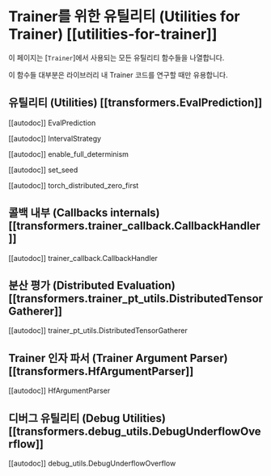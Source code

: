 <!--Copyright 2020 The HuggingFace Team. All rights reserved.

Licensed under the Apache License, Version 2.0 (the "License"); you may not use this file except in compliance with
the License. You may obtain a copy of the License at

http://www.apache.org/licenses/LICENSE-2.0

Unless required by applicable law or agreed to in writing, software distributed under the License is distributed on
an "AS IS" BASIS, WITHOUT WARRANTIES OR CONDITIONS OF ANY KIND, either express or implied. See the License for the
specific language governing permissions and limitations under the License.

⚠️ Note that this file is in Markdown but contain specific syntax for our doc-builder (similar to MDX) that may not be
rendered properly in your Markdown viewer.

-->

# Trainer를 위한 유틸리티 (Utilities for Trainer) [[utilities-for-trainer]]

이 페이지는 [`Trainer`]에서 사용되는 모든 유틸리티 함수들을 나열합니다.

이 함수들 대부분은 라이브러리 내 Trainer 코드를 연구할 때만 유용합니다.

## 유틸리티 (Utilities) [[transformers.EvalPrediction]]

[[autodoc]] EvalPrediction

[[autodoc]] IntervalStrategy

[[autodoc]] enable_full_determinism

[[autodoc]] set_seed

[[autodoc]] torch_distributed_zero_first

## 콜백 내부 (Callbacks internals) [[transformers.trainer_callback.CallbackHandler]]

[[autodoc]] trainer_callback.CallbackHandler

## 분산 평가 (Distributed Evaluation) [[transformers.trainer_pt_utils.DistributedTensorGatherer]]

[[autodoc]] trainer_pt_utils.DistributedTensorGatherer

## Trainer 인자 파서 (Trainer Argument Parser) [[transformers.HfArgumentParser]]

[[autodoc]] HfArgumentParser

## 디버그 유틸리티 (Debug Utilities) [[transformers.debug_utils.DebugUnderflowOverflow]]

[[autodoc]] debug_utils.DebugUnderflowOverflow